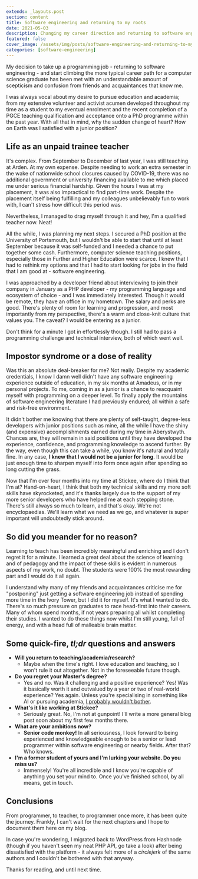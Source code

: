 ```yaml
---
extends: _layouts.post
section: content
title: Software engineering and returning to my roots
date: 2021-05-03
description: Changing my career direction and returning to software engineering
featured: false
cover_image: /assets/img/posts/software-engineering-and-returning-to-my-roots/cover.jpg
categories: [software-engineering]
---
```


My decision to take up a programming job - returning to software engineering - and start climbing the more typical 
career path for a computer science graduate has been met with an understandable amount of scepticism and confusion from 
friends and acquaintances that know me.

I was always vocal about my desire to pursue education and academia; from my extensive volunteer and activist acumen 
developed throughout my time as a student to my eventual enrolment and the recent completion of a PGCE teaching 
qualification and acceptance onto a PhD programme within the past year. With all that in mind, why the sudden change 
of heart? How on Earth was I satisfied with a junior position?

## Life as an unpaid trainee teacher

It's complex. From September to December of last year, I was still teaching at Arden. At my own expense. Despite needing 
to work an extra semester in the wake of nationwide school closures caused by COVID-19, there was no additional 
government or university financing available to me which placed me under serious financial hardship. Given the hours I 
was at my placement, it was also impractical to find part-time work. Despite the placement itself being fulfilling and 
my colleagues unbelievably fun to work with, I can't stress how difficult this period was.

Nevertheless, I managed to drag myself through it and hey, I'm a qualified teacher now. Neat!

All the while, I was planning my next steps. I secured a PhD position at the University of Portsmouth, but I wouldn't be
able to start that until at least September because it was self-funded and I needed a chance to put together some cash. 
Furthermore, computer science teaching positions, especially those in Further and Higher Education were scarce. I knew 
that I had to rethink my options and that I had to start looking for jobs in the field that I am good at - software 
engineering.

I was approached by a developer friend about interviewing to join their company in January as a PHP developer - my 
programming language and ecosystem of choice - and I was immediately interested. Though it would be remote, they have 
an office in my hometown. The salary and perks are good. There's plenty of room for learning and progression, and most 
importantly from my perspective, there's a warm and close-knit culture that values you. The caveat? I would be entering 
as a junior.

Don't think for a minute I got in effortlessly though. I still had to pass a programming challenge and technical 
interview, both of which went well.

## Impostor syndrome or a dose of reality

Was this an absolute deal-breaker for me? Not really. Despite my academic credentials, I know I damn well didn't have 
any software engineering experience outside of education, in my six months at Amadeus, or in my personal projects. 
To me, coming in as a junior is a chance to reacquaint myself with programming on a deeper level. To finally apply the 
mountains of software engineering literature I had previously endured; all within a safe and risk-free environment.

It didn't bother me knowing that there are plenty of self-taught, degree-less developers with junior positions such as 
mine, all the while I have the shiny (and expensive) accomplishments earned during my time in Aberystwyth. Chances are, 
they will remain in said positions until they have developed the experience, confidence, and programming knowledge to 
ascend further. By the way, even though this can take a while, you know it's natural and totally fine. In any case, 
**I knew that I would not be a junior for long**. It would be just enough time to sharpen myself into form once again 
after spending so long cutting the grass.

Now that I'm over four months into my time at Stickee, where do I think that I'm at? Hand-on-heart, I think that both my 
technical skills and my more soft skills have skyrocketed, and it's thanks largely due to the support of my more senior 
developers who have helped me at each stepping stone. There's still always so much to learn, and that's okay. 
We're not encyclopaedias. We'll learn what we need as we go, and whatever is super important will undoubtedly stick 
around.

## So did you meander for no reason?

Learning to teach has been incredibly meaningful and enriching and I don't regret it for a minute. I learned a great 
deal about the science of learning and of pedagogy and the impact of these skills is evident in numerous aspects of my 
work, no doubt. The students were 100% the most rewarding part and I would do it all again.

I understand why many of my friends and acquaintances criticise me for "postponing" just getting a software engineering 
job instead of spending more time in the Ivory Tower, but I did it for myself. It's what I wanted to do. There's so much 
pressure on graduates to race head-first into their careers. Many of whom spend months, if not years preparing all
whilst completing their studies. I wanted to do these things now whilst I'm still young, full of energy, and with a head 
full of malleable brain matter.

## Some quick-fire, _tl;dr_ questions and answers

- **Will you return to teaching/academia/research?**
    - Maybe when the time's right. I love education and teaching, so I won't rule it out altogether. Not in the 
foreseeable future though.
- **Do you regret your Master's degree?**
    - Yes and no. Was it challenging and a positive experience? Yes! Was it basically worth it and outvalued by a year 
or two of real-world experience? Yes again. Unless you're specialising in something like AI or pursuing academia, 
[I probably wouldn't bother](https://ozwrites.com/masters/).
- **What's it like working at Stickee?**
    - Seriously great. No, I'm not at gunpoint! I'll write a more general blog post soon about my first few months there.
- **What are your ambitions now?**
    - **Senior code monkey!** In all seriousness, I look forward to being experienced and knowledgeable enough to be a 
senior or lead programmer within software engineering or nearby fields. After that? Who knows.
- **I'm a former student of yours and I'm lurking your website. Do you miss us?**
    - Immensely! You're all incredible and I know you're capable of anything you set your mind to. Once you've finished 
school, by all means, get in touch.


## Conclusions

From programmer, to teacher, to programmer once more, it has been quite the journey. Frankly, I can't wait for the next
chapters and I hope to document them here on my blog.

In case you're wondering, I migrated back to WordPress from Hashnode (though if you haven't seen my neat PHP API, 
go take a look) after being dissatisfied with the platform - it always felt more of a _circlejerk_ of the same authors
and I couldn't be bothered with that anyway.

Thanks for reading, and until next time.
